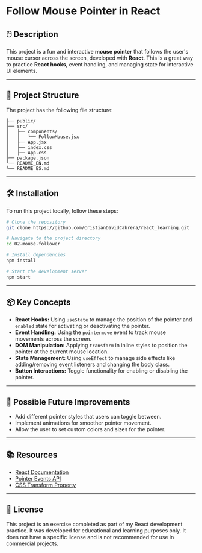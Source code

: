 
# Follow Mouse Pointer in React

## 🖱️ Description
This project is a fun and interactive **mouse pointer** that follows the user's mouse cursor across the screen, developed with **React**. This is a great way to practice **React hooks**, event handling, and managing state for interactive UI elements.

---

## 📁 Project Structure
The project has the following file structure:

```
├── public/
├── src/
│   ├── components/
│   │   └── FollowMouse.jsx
│   ├── App.jsx
│   ├── index.css
│   ├── App.css
├── package.json
└── README_EN.md
└── README_ES.md
```

---

## 🛠️ Installation
To run this project locally, follow these steps:

```bash
# Clone the repository
git clone https://github.com/CristianDavidCabrera/react_learning.git

# Navigate to the project directory
cd 02-mouse-follower

# Install dependencies
npm install

# Start the development server
npm start
```

---

## 📦 Key Concepts
- **React Hooks:** Using `useState` to manage the position of the pointer and `enabled` state for activating or deactivating the pointer.
- **Event Handling:** Using the `pointermove` event to track mouse movements across the screen.
- **DOM Manipulation:** Applying `transform` in inline styles to position the pointer at the current mouse location.
- **State Management:** Using `useEffect` to manage side effects like adding/removing event listeners and changing the body class.
- **Button Interactions:** Toggle functionality for enabling or disabling the pointer.

---

## 🚧 Possible Future Improvements
- Add different pointer styles that users can toggle between.
- Implement animations for smoother pointer movement.
- Allow the user to set custom colors and sizes for the pointer.

---

## 📚 Resources
- [React Documentation](https://react.dev)
- [Pointer Events API](https://developer.mozilla.org/en-US/docs/Web/API/Pointer_events)
- [CSS Transform Property](https://developer.mozilla.org/en-US/docs/Web/CSS/transform)

---

## 📝 License
This project is an exercise completed as part of my React development practice. It was developed for educational and learning purposes only. It does not have a specific license and is not recommended for use in commercial projects.